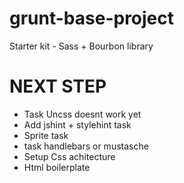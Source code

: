 # grunt-base-project
Starter kit - Sass + Bourbon library

# NEXT STEP

- Task Uncss doesnt work yet
- Add jshint + stylehint task
- Sprite task
- task handlebars or mustasche 
- Setup Css achitecture
- Html boilerplate


